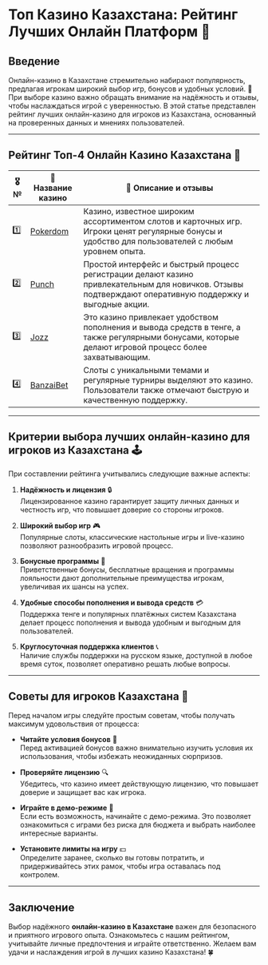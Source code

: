 # Топ Казино Казахстана: Рейтинг Лучших Онлайн Платформ 🎰

## Введение

Онлайн-казино в Казахстане стремительно набирают популярность, предлагая игрокам широкий выбор игр, бонусов и удобных условий. 🎲 При выборе казино важно обращать внимание на надёжность и отзывы, чтобы наслаждаться игрой с уверенностью. В этой статье представлен рейтинг лучших онлайн-казино для игроков из Казахстана, основанный на проверенных данных и мнениях пользователей.

---

## Рейтинг Топ-4 Онлайн Казино Казахстана 🌟

| 🎖️ № | 🎲 Название казино | 💬 Описание и отзывы |
|------|---------------------|----------------------|
| 1️⃣ | [Pokerdom](https://brandplay.link/4k77v2yx) | Казино, известное широким ассортиментом слотов и карточных игр. Игроки ценят регулярные бонусы и удобство для пользователей с любым уровнем опыта. |
| 2️⃣ | [Punch](https://betpunch1.com/d638d6d39) | Простой интерфейс и быстрый процесс регистрации делают казино привлекательным для новичков. Отзывы подтверждают оперативную поддержку и выгодные акции. |
| 3️⃣ | [Jozz](https://tk435zi5i9.com/alt/jozz/registration?e8250665e216213938eeaefaf3e61c0a) | Это казино привлекает удобством пополнения и вывода средств в тенге, а также регулярными бонусами, которые делают игровой процесс более захватывающим. |
| 4️⃣ | [BanzaiBet](https://bnzstr009.com/e9rVJ) | Слоты с уникальными темами и регулярные турниры выделяют это казино. Пользователи также отмечают быструю и качественную поддержку. |

---

## Критерии выбора лучших онлайн-казино для игроков из Казахстана 🕹️

При составлении рейтинга учитывались следующие важные аспекты:

1. **Надёжность и лицензия** 🔒  
   Лицензированное казино гарантирует защиту личных данных и честность игр, что повышает доверие со стороны игроков.

2. **Широкий выбор игр** 🎮  
   Популярные слоты, классические настольные игры и live-казино позволяют разнообразить игровой процесс.

3. **Бонусные программы** 🎁  
   Приветственные бонусы, бесплатные вращения и программы лояльности дают дополнительные преимущества игрокам, увеличивая их шансы на успех.

4. **Удобные способы пополнения и вывода средств** 💳  
   Поддержка тенге и популярных платёжных систем Казахстана делает процесс пополнения и вывода удобным и выгодным для пользователей.

5. **Круглосуточная поддержка клиентов** 📞  
   Наличие службы поддержки на русском языке, доступной в любое время суток, позволяет оперативно решать любые вопросы.

---

## Советы для игроков Казахстана 🧾

Перед началом игры следуйте простым советам, чтобы получать максимум удовольствия от процесса:

- **Читайте условия бонусов** 📜  
  Перед активацией бонусов важно внимательно изучить условия их использования, чтобы избежать неожиданных сюрпризов.

- **Проверяйте лицензию** 🔍  
  Убедитесь, что казино имеет действующую лицензию, что повышает доверие и защищает вас как игрока.

- **Играйте в демо-режиме** 🎲  
  Если есть возможность, начинайте с демо-режима. Это позволяет ознакомиться с играми без риска для бюджета и выбрать наиболее интересные варианты.

- **Установите лимиты на игру** 💵  
  Определите заранее, сколько вы готовы потратить, и придерживайтесь этих рамок, чтобы игра оставалась под контролем.

---

## Заключение

Выбор надёжного **онлайн-казино в Казахстане** важен для безопасного и приятного игрового опыта. Ознакомьтесь с нашим рейтингом, учитывайте личные предпочтения и играйте ответственно. Желаем вам удачи и наслаждения игрой в лучших казино Казахстана! 🍀

